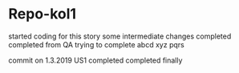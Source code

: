 # Repo-kol1
started coding for this story
some intermediate changes
completed
completed from QA
trying to complete
abcd
xyz
pqrs

commit on 1.3.2019
US1 completed 
completed finally
